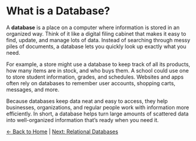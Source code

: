 # What is a Database?

A **database** is a place on a computer where information is stored in an organized way. Think of it like a digital filing cabinet that makes it easy to find, update, and manage lots of data. Instead of searching through messy piles of documents, a database lets you quickly look up exactly what you need.

For example, a store might use a database to keep track of all its products, how many items are in stock, and who buys them. A school could use one to store student information, grades, and schedules. Websites and apps often rely on databases to remember user accounts, shopping carts, messages, and more.

Because databases keep data neat and easy to access, they help businesses, organizations, and regular people work with information more efficiently. In short, a database helps turn large amounts of scattered data into well-organized information that’s ready when you need it.


[← Back to Home](README.md) | [Next: Relational Databases](relational-databases.md)
